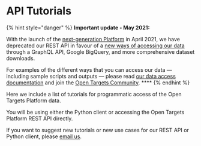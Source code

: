 # API Tutorials

{% hint style="danger" %}
**Important update - May 2021:**

With the launch of the [next-generation Platform](https://platform.opentargets.org/) in April 2021, we have deprecated our REST API in favour of a [new ways of accessing our data](https://platform-docs.opentargets.org/data-access) through a GraphQL API, Google BigQuery, and more comprehensive dataset downloads. 

For examples of the different ways that you can access our data — including sample scripts and outputs — please read [our data access documentation](https://platform-docs.opentargets.org/data-access) and join the [Open Targets Community](https://community.opentargets.org/). ****
{% endhint %}

Here we include a list of tutorials for programmatic access of the Open Targets Platform data.

You will be using either the Python client or accessing the Open Targets Platform REST API directly.

If you want to suggest new tutorials or new use cases for our REST API or Python client, please [email us](mailto:support@targevalidation.org).

